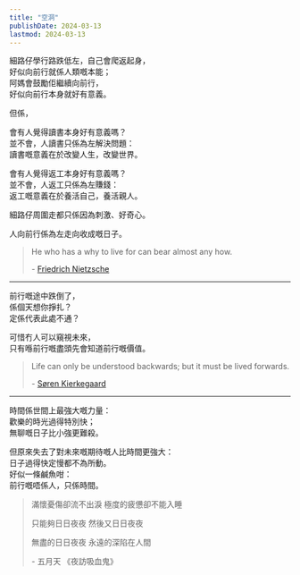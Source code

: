 ```yaml
---
title: "空洞"
publishDate: 2024-03-13
lastmod: 2024-03-13
---
```


細路仔學行路跌低左，自己會爬返起身，<br/>
好似向前行就係人類嘅本能；<br/>
阿媽會鼓勵佢繼續向前行，<br/>
好似向前行本身就好有意義。<br/>

但係，<br/>

會有人覺得讀書本身好有意義嗎？<br/>
並不會，人讀書只係為左解決問題：<br/>
讀書嘅意義在於改變人生，改變世界。<br/>

會有人覺得返工本身好有意義嗎？<br/>
並不會，人返工只係為左賺錢：<br/>
返工嘅意義在於養活自己，養活親人。<br/>

細路仔周圍走都只係因為刺激、好奇心。<br/>

人向前行係為左走向收成嘅日子。<br/>

> He who has a why to live for can bear almost any how.
>
> \- [Friedrich Nietzsche](https://www.goodreads.com/quotes/137-he-who-has-a-why-to-live-for-can-bear)

---

前行嘅途中跌倒了，<br/>
係個天想你掙扎？<br/>
定係代表此處不通？<br/>

可惜冇人可以窺視未來，<br/>
只有喺前行嘅盡頭先會知道前行嘅價值。<br/>

> Life can only be understood backwards; but it must be lived forwards.
>
> \- [Søren Kierkegaard](https://www.goodreads.com/quotes/6812-life-can-only-be-understood-backwards-but-it-must-be)

---

時間係世間上最強大嘅力量：<br/>
歡樂的時光過得特別快；<br/>
無聊嘅日子比小強更難殺。<br/>

但原來失去了對未來嘅期待嘅人比時間更強大：<br/>
日子過得快定慢都不為所動。<br/>
好似一條鹹魚咁：<br/>
前行嘅唔係人，只係時間。<br/>

> 滿懷憂傷卻流不出淚 極度的疲憊卻不能入睡
>
> 只能夠日日夜夜 然後又日日夜夜
>
> 無盡的日日夜夜 永遠的深陷在人間
>
> \- 五月天 《夜訪吸血鬼》
